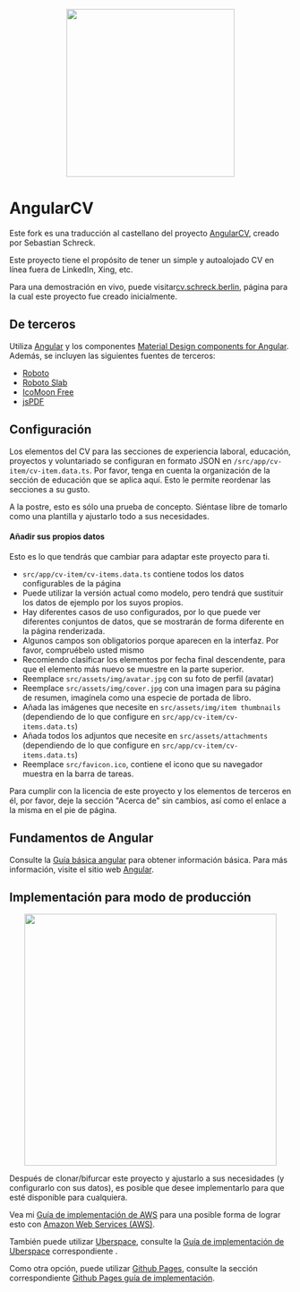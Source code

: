<p align="center">
  <img src="https://github.com/StegSchreck/AngularCV/blob/master/src/assets/img/AngularCV.png" width="300px">
</p>

# AngularCV

Este fork es una traducción al castellano del proyecto <a href="https://github.com/StegSchreck/AngularCV/">AngularCV</a>, creado por Sebastian Schreck.


Este proyecto tiene el propósito de tener un simple y autoalojado CV en línea fuera de LinkedIn, Xing, etc.

Para una demostración en vivo, puede visitar[cv.schreck.berlin](http://cv.schreck.berlin), página para la cual este proyecto fue creado inicialmente.


## De terceros 

Utiliza [Angular](https://angular.io/) y los componentes [Material Design components for Angular](https://material.angular.io/).
Además, se incluyen las siguientes fuentes de terceros:
* [Roboto](https://fonts.google.com/specimen/Roboto)
* [Roboto Slab](https://fonts.google.com/specimen/Roboto+Slab)
* [IcoMoon Free](https://icomoon.io/#preview-free)
* [jsPDF](https://github.com/MrRio/jsPDF)


## Configuración

Los elementos del CV para las secciones de experiencia laboral, educación, proyectos y voluntariado se configuran en formato JSON en `/src/app/cv-item/cv-item.data.ts`.
Por favor, tenga en cuenta la organización de la sección de educación que se aplica aquí. Esto le permite reordenar las secciones a su gusto.

A la postre, esto es sólo una prueba de concepto. Siéntase libre de tomarlo como una plantilla y ajustarlo todo a sus necesidades.

#### Añadir sus propios datos

Esto es lo que tendrás que cambiar para adaptar este proyecto para ti.

* `src/app/cv-item/cv-items.data.ts` contiene todos los datos configurables de la página
* Puede utilizar la versión actual como modelo, pero tendrá que sustituir los datos de ejemplo por los suyos propios.
* Hay diferentes casos de uso configurados, por lo que puede ver diferentes conjuntos de datos, que se mostrarán de forma diferente en la página renderizada.
* Algunos campos son obligatorios porque aparecen en la interfaz. Por favor, compruébelo usted mismo
* Recomiendo clasificar los elementos por fecha final descendente, para que el elemento más nuevo se muestre en la parte superior.
* Reemplace `src/assets/img/avatar.jpg` con su foto de perfil (avatar)
* Reemplace `src/assets/img/cover.jpg` con una imagen para su página de resumen, imagínela como una especie de portada de libro.
* Añada las imágenes que necesite en `src/assets/img/item thumbnails` (dependiendo de lo que configure en `src/app/cv-item/cv-items.data.ts`)
* Añada todos los adjuntos que necesite en `src/assets/attachments`  (dependiendo de lo que configure en `src/app/cv-item/cv-items.data.ts`)
* Reemplace `src/favicon.ico`, contiene el icono que su navegador muestra en la barra de tareas.

Para cumplir con la licencia de este proyecto y los elementos de terceros en él, por favor, deje la sección "Acerca de" sin cambios, así como el enlace a la misma en el pie de página.

## Fundamentos de Angular

Consulte la [Guía básica angular](ANGULAR.md) para obtener información básica. Para más información, visite el sitio web [Angular](https://angular.io/).

## Implementación para modo de producción

<p align="center">
  <img src="https://github.com/StegSchreck/AngularCV/blob/master/src/assets/img/AngularCV_Deployment.png" width="450px">
</p>

Después de clonar/bifurcar este proyecto y ajustarlo a sus necesidades (y configurarlo con sus datos), es posible que desee implementarlo para que esté disponible para cualquiera.

Vea mi [Guía de implementación de AWS](DEPLOYMENT_ON_AWS.md) para una posible forma de lograr esto con [Amazon Web Services (AWS)](https://aws.amazon.com/).

También puede utilizar [Uberspace](https://uberspace.de/), consulte la [Guía de implementación de Uberspace](DEPLOYMENT_ON_UBERSPACE.md) correspondiente .

Como otra opción, puede utilizar [Github Pages](https://pages.github.com/), consulte la sección correspondiente [Github Pages 
guía de implementación](DEPLOYMENT_ON_GITHUB_PAGES.md).

